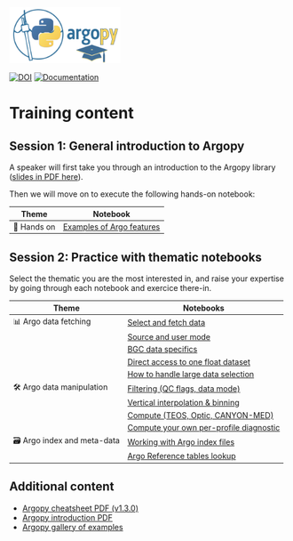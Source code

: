 <img src="https://raw.githubusercontent.com/euroargodev/argopy/master/docs/_static/argopy_logo_long_training.png" alt="argopy logo" width="200"/>

[![DOI][joss-badge]][joss-link]  [![Documentation][rtd-badge]][rtd-link]

[joss-badge]: https://img.shields.io/badge/DOI-10.21105%2Fjoss.02425-brightgreen
[joss-link]: https://dx.doi.org/10.21105/joss.02425
[rtd-badge]: https://img.shields.io/badge/Documentation-v1.3.0-brightgreen
[rtd-link]: https://argopy.readthedocs.io/en/v1.3.0

# Training content

## Session 1: General introduction to Argopy

A speaker will first take you through an introduction to the Argopy library ([slides in PDF here](pdf/20250922-EAScienceMeeting-argopy-training.pdf)).

Then we will move on to execute the following hands-on notebook:

| Theme               | Notebook                                                                       | 
|---------------------|--------------------------------------------------------------------------------|
| 🚀 Hands on | [Examples of Argo features](hands-on/argopy-getting-started.ipynb) |

## Session 2: Practice with thematic notebooks

Select the thematic you are the most interested in, and raise your expertise by going through each notebook and exercice there-in.

| Theme                                                        | Notebooks                                                                                            |
|--------------------------------------------------------------|------------------------------------------------------------------------------------------------------|
| 📊 Argo data fetching        | [Select and fetch data](argo-data-fetching/select-and-fetch-data.ipynb)                            |
|                                                              | [Source and user mode](argo-data-fetching/fetching-options.ipynb)                                  |
|                                                              | [BGC data specifics](argo-data-fetching/bgc-specifics.ipynb)                                       |
|                                                              | [Direct access to one float dataset](argo-data-fetching/direct-access-to-float-dataset.ipynb)      |
|                                                              | [How to handle large data selection](argo-data-fetching/large-data-selection.ipynb)                                                                   |
| 🛠️ Argo data manipulation | [Filtering (QC flags, data mode)](argo-data-manipulation/filtering-qc-mode.ipynb)                               |
|                                                              | [Vertical interpolation & binning](argo-data-manipulation/vertical-interpolation-and-binning.ipynb) |
|                                                              | [Compute (TEOS, Optic, CANYON-MED)](argo-data-manipulation/compute.ipynb)                          |
|                                                              | [Compute your own per-profile diagnostic](argo-data-manipulation/compute-custom.ipynb)             |
| 🗃️ Argo index and meta-data | [Working with Argo index files](argo-index-meta-data/working-with-argo-index.ipynb)                |
|                                                              | [Argo Reference tables lookup](argo-index-meta-data/argo-reference-tables.ipynb)                   |

## Additional content

- [Argopy cheatsheet PDF (v1.3.0)](pdf/argopy-cheatsheet-v1.3.0.pdf)
- [Argopy introduction PDF](pdf/20250922-EAScienceMeeting-argopy-training.pdf)
- [Argopy gallery of examples](https://argopy.readthedocs.io/en/v1.3.0/gallery.html)
